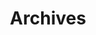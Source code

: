 ---
title: "Archives"  # 아카이브 페이지의 제목
layout: "archives" # PaperMod 테마의 아카이브 레이아웃을 사용하도록 지정
url: "/ko/archive/"   # 이 페이지의 URL을 명시적으로 /archive/로 설정 (메뉴와 일치)
---